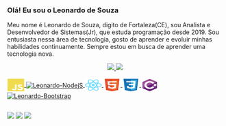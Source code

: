 ### Olá! Eu sou o Leonardo de Souza

Meu nome é Leonardo de Souza, digito de Fortaleza(CE), sou Analista e Desenvolvedor de Sistemas(Jr), que estuda programação desde 2019.
Sou entusiasta nessa área de tecnologia, gosto de aprender e evoluir minhas habilidades continuamente. Sempre estou em busca de aprender uma tecnologia nova.

<div align="center">
  <a href="https://github.com/Leonnardo21">
  <img height="180em" src="https://github-readme-stats.vercel.app/api?username=Leonnardo21&show_icons=true&theme=dark&include_all_commits=true&count_private=true"/>
  <img height="180em" src="https://github-readme-stats.vercel.app/api/top-langs/?username=Leonnardo21&layout=compact&langs_count=7&theme=dark"/>
</div>
 
 <div style="display: inline_block"><br>
  <img align="center" alt="Leonardo-Js" height="30" width="40" src="https://raw.githubusercontent.com/devicons/devicon/master/icons/javascript/javascript-plain.svg">
  <img align="center" alt="Leonardo-NodejS" height="30" width="40"src="https://cdn.jsdelivr.net/gh/devicons/devicon/icons/nodejs/nodejs-original.svg" />
  <img align="center" alt="Leonardo-React" height="30" width="40" src="https://raw.githubusercontent.com/devicons/devicon/master/icons/react/react-original.svg">
  <img align="center" alt="Leonardo-HTML" height="30" width="40" src="https://raw.githubusercontent.com/devicons/devicon/master/icons/html5/html5-original.svg">
  <img align="center" alt="Leonardo-CSS" height="30" width="40" src="https://raw.githubusercontent.com/devicons/devicon/master/icons/css3/css3-original.svg">
  <img align="center" alt="Leonardo-Csharp" height="30" width="40" src="https://raw.githubusercontent.com/devicons/devicon/master/icons/csharp/csharp-original.svg">
  <img align="center" alt="Leonardo-Bootstrap" height="30" widtf="40" src="https://cdn.jsdelivr.net/gh/devicons/devicon/icons/bootstrap/bootstrap-plain.svg">
</div>
 
 ##
 
 <div>
  <a href="https://instagram.com/leonnardo_watch" target="_blank"><img src="https://img.shields.io/badge/-Instagram-%23E4405F?style=for-the-badge&logo=instagram&logoColor=white" target="_blank"></a>
  <a href = "mailto:leosouza1392@gmail.com"><img src="https://img.shields.io/badge/Gmail-D14836?style=for-the-badge&logo=gmail&logoColor=white" target="_blank"></a>
  <a href="https://www.linkedin.com/in/leonardo-de-souza-07a169172/" target="_blank"><img src="https://img.shields.io/badge/-LinkedIn-%230077B5?style=for-the-badge&logo=linkedin&logoColor=white" target="_blank"></a>  
</div>
